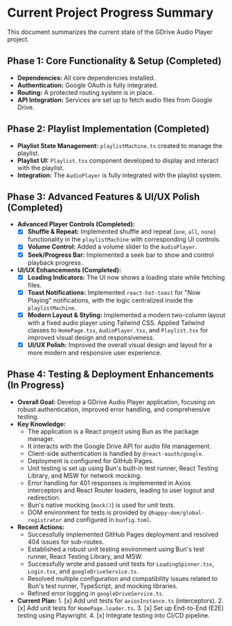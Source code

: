 # Current Project Progress Summary

This document summarizes the current state of the GDrive Audio Player project.

## Phase 1: Core Functionality & Setup (Completed)

- **Dependencies:** All core dependencies installed.
- **Authentication:** Google OAuth is fully integrated.
- **Routing:** A protected routing system is in place.
- **API Integration:** Services are set up to fetch audio files from Google Drive.

## Phase 2: Playlist Implementation (Completed)

- **Playlist State Management:** `playlistMachine.ts` created to manage the playlist.
- **Playlist UI:** `Playlist.tsx` component developed to display and interact with the playlist.
- **Integration:** The `AudioPlayer` is fully integrated with the playlist system.

## Phase 3: Advanced Features & UI/UX Polish (Completed)

- **Advanced Player Controls (Completed):**
    - [x] **Shuffle & Repeat:** Implemented shuffle and repeat (`one`, `all`, `none`) functionality in the `playlistMachine` with corresponding UI controls.
    - [x] **Volume Control:** Added a volume slider to the `AudioPlayer`.
    - [x] **Seek/Progress Bar:** Implemented a seek bar to show and control playback progress.

- **UI/UX Enhancements (Completed):**
    - [x] **Loading Indicators:** The UI now shows a loading state while fetching files.
    - [x] **Toast Notifications:** Implemented `react-hot-toast` for "Now Playing" notifications, with the logic centralized inside the `playlistMachine`.
    - [x] **Modern Layout & Styling:** Implemented a modern two-column layout with a fixed audio player using Tailwind CSS. Applied Tailwind classes to `HomePage.tsx`, `AudioPlayer.tsx`, and `Playlist.tsx` for improved visual design and responsiveness.
    - [x] **UI/UX Polish:** Improved the overall visual design and layout for a more modern and responsive user experience.

## Phase 4: Testing & Deployment Enhancements (In Progress)

- **Overall Goal:** Develop a GDrive Audio Player application, focusing on robust authentication, improved error handling, and comprehensive testing.
- **Key Knowledge:**
    - The application is a React project using Bun as the package manager.
    - It interacts with the Google Drive API for audio file management.
    - Client-side authentication is handled by `@react-oauth/google`.
    - Deployment is configured for GitHub Pages.
    - Unit testing is set up using Bun's built-in test runner, React Testing Library, and MSW for network mocking.
    - Error handling for 401 responses is implemented in Axios interceptors and React Router loaders, leading to user logout and redirection.
    - Bun's native mocking (`mock()`) is used for unit tests.
    - DOM environment for tests is provided by `@happy-dom/global-registrator` and configured in `bunfig.toml`.
- **Recent Actions:**
    - Successfully implemented GitHub Pages deployment and resolved 404 issues for sub-routes.
    - Established a robust unit testing environment using Bun's test runner, React Testing Library, and MSW.
    - Successfully wrote and passed unit tests for `LoadingSpinner.tsx`, `Login.tsx`, and `googleDriveService.ts`.
    - Resolved multiple configuration and compatibility issues related to Bun's test runner, TypeScript, and mocking libraries.
    - Refined error logging in `googleDriveService.ts`.
- **Current Plan:**
        1. [x] Add unit tests for `axiosInstance.ts` (interceptors).
    2. [x] Add unit tests for `HomePage.loader.ts`.
    3. [x] Set up End-to-End (E2E) testing using Playwright.
    4. [x] Integrate testing into CI/CD pipeline.
